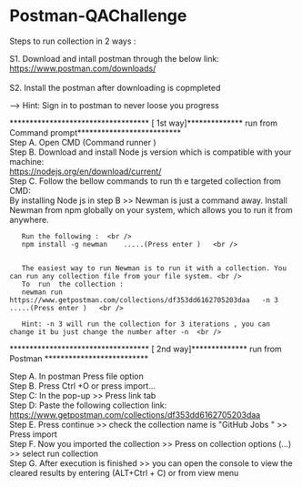 # Postman-QAChallenge

 Steps to run collection in 2 ways  : <br />

S1. Download and intall postman through the below link: <br />
    https://www.postman.com/downloads/ <br /> <br />
S2. Install the postman after downloading is copmpleted <br />

--> Hint: Sign in to postman to never loose you progress <br />

*********************************** [ 1st way]**************  run from Command prompt************************** <br />
Step A. Open CMD (Command runner ) <br />
Step B. Download and install Node js version which is compatible with your machine: <br />
        https://nodejs.org/en/download/current/ <br />
Step C. Follow the bellow commands to run th e targeted collection from CMD: <br />
        By installing Node js in step B  >> Newman is just a command away. Install Newman from npm globally on your system, which allows you to run it from anywhere. <br />
        
       Run the following :  <br />
       npm install -g newman    .....(Press enter )   <br />
        
        
       The easiest way to run Newman is to run it with a collection. You can run any collection file from your file system. <br />
       To  run  the collection :
       newman run https://www.getpostman.com/collections/df353dd6162705203daa   -n 3             .....(Press enter )   <br />
       
       Hint: -n 3 will run the collection for 3 iterations , you can change it bu just change the number after -n  <br />
        
        
*********************************** [ 2nd way]**************  run from Postman ************************** <br />
    
Step A. In postman Press file option  <br />
Step B. Press Ctrl +O or press import... <br />
Step C: In the pop-up >> Press link tab  <br />
Step D: Paste the following collection link: <br />
        https://www.getpostman.com/collections/df353dd6162705203daa <br />
Step E. Press continue >> check the collection name is "GitHub Jobs " >> Press import  <br />
Step F. Now you imported the collection >> Press on collection options (...) >> select run collection  <br />
Step G. After execution is finished >> you can open the console to view  the cleared results by entering (ALT+Ctrl + C) or from view menu  <br />
       

    

